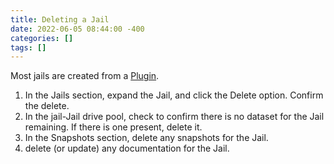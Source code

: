 ```yaml
---
title: Deleting a Jail
date: 2022-06-05 08:44:00 -400
categories: []
tags: []
---
```


Most jails are created from a [Plugin](https://www.truenas.com/docs/hub/tasks/advanced/plugins/).

1.  In the Jails section, expand the Jail, and click the Delete option. Confirm the delete.
2.  In the jail-Jail drive pool, check to confirm there is no dataset for the Jail remaining. If there is one present, delete it.
3.  In the Snapshots section, delete any snapshots for the Jail.
4.  delete (or update) any documentation for the Jail.
